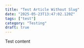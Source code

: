 ```yaml
---
title: "Test Article Without Slug"
date: "2025-05-23T13:47:02.120Z"
tags: ["test"]
category: "Testing"
draft: true
---
```


<p>Test content</p>
